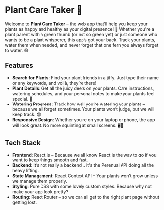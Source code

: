 # Plant Care Taker 🌱

Welcome to **Plant Care Taker** – the web app that’ll help you keep your plants as happy and healthy as your digital presence! 🌿 Whether you're a plant parent with a green thumb (or not so green yet) or just someone who wants to be a plant whisperer, this app’s got your back. Track your plants, water them when needed, and never forget that one fern you always forget to water. 😅

## Features

- **Search for Plants**: Find your plant friends in a jiffy. Just type their name or any keywords, and voilà, they’re there!
- **Plant Details**: Get all the juicy deets on your plants. Care instructions, watering schedules, and your personal notes to make your plants feel special. 💚
- **Watering Progress**: Track how well you’re watering your plants – because we all forget sometimes. Your plants won’t judge, but we will keep track. 😎
- **Responsive Design**: Whether you're on your laptop or phone, the app will look great. No more squinting at small screens. 🖥️📱

## Tech Stack

- **Frontend**: React.js – Because we all know React is the way to go if you want to keep things smooth and fast.
- **Backend**: It’s not really a backend... it's the Perenual API doing all the heavy lifting.
- **State Management**: React Context API – Your plants won’t grow unless we manage them properly.
- **Styling**: Pure CSS with some lovely custom styles. Because why not make your app look pretty?
- **Routing**: React Router – so we can all get to the right plant page without getting lost.
